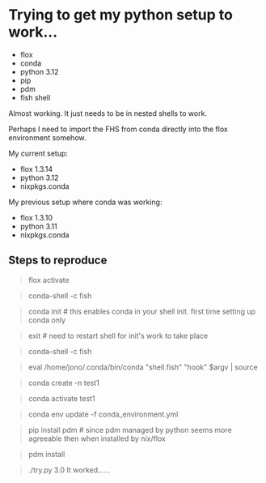 # Trying to get my python setup to work...

- flox
- conda
- python 3.12
- pip
- pdm
- fish shell

Almost working. It just needs to be in nested shells to work.

Perhaps I need to import the FHS from conda directly into the flox environment somehow.

My current setup:

- flox 1.3.14
- python 3.12
- nixpkgs.conda

My previous setup where conda was working:

- flox 1.3.10
- python 3.11
- nixpkgs.conda

## Steps to reproduce

> flox activate

> conda-shell -c fish

> conda init # this enables conda in your shell init. first time setting up conda only

> exit # need to restart shell for init's work to take place

> conda-shell -c fish

> eval /home/jono/.conda/bin/conda "shell.fish" "hook" $argv | source

> conda create -n test1

> conda activate test1

> conda env update -f conda_environment.yml

> pip install pdm # since pdm managed by python seems more agreeable then when installed by nix/flox

> pdm install

> ./try.py
> 3.0
> It worked......

